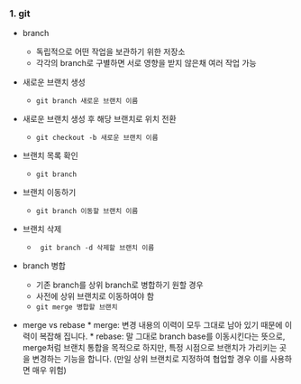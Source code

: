  ### 1. git 
 
  - branch
    * 독립적으로 어떤 작업을 보관하기 위한 저장소
    * 각각의 branch로 구별하면 서로 영향을 받지 않은채 여러 작업 가능

  - 새로운 브랜치 생성
    * ```git branch 새로운 브랜치 이름 ``` 

  - 새로운 브랜치 생성 후 해당 브랜치로 위치 전환
    * ```git checkout -b 새로운 브랜치 이름 ```
  
  - 브랜치 목록 확인
    * ``` git branch ```

  - 브랜치 이동하기
    * ```git branch 이동할 브랜치 이름 ``` 

  - 브랜치 삭제
    * ```  git branch -d 삭제할 브랜치 이름 ```

  - branch 병합
    * 기존 branch를 상위 branch로 병합하기 원할 경우
    * 사전에 상위 브랜치로 이동하여야 함
    * ``` git merge 병합할 브랜치 ```


  -  merge vs rebase
    * merge: 변경 내용의 이력이 모두 그대로 남아 있기 때문에 이력이 복잡해 집니다.
    * rebase: 말 그대로 branch base를 이동시킨다는 뜻으로, merge처럼 브랜치 통합을 목적으로 하지만, 
              특정 시점으로 브랜치가 가리키는 곳을 변경하는 기능을 합니다. (만일 상위 브랜치로 지정하여 협업할 경우 이를 사용하면 매우 위험)
